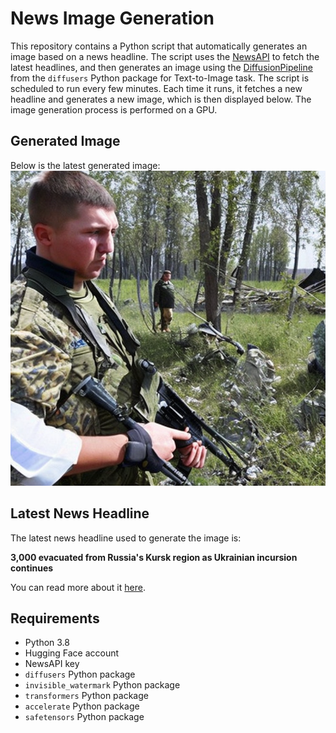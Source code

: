 # News Image Generation
This repository contains a Python script that automatically generates an image based on a news headline. The script uses the [NewsAPI](https://newsapi.org/) to fetch the latest headlines, and then generates an image using the [DiffusionPipeline](https://github.com/huggingface/diffusers) from the `diffusers` Python package for Text-to-Image task.
The script is scheduled to run every few minutes. Each time it runs, it fetches a new headline and generates a new image, which is then displayed below. The image generation process is performed on a GPU.

## Generated Image
Below is the latest generated image:
![Generated Image](image.png)

## Latest News Headline
The latest news headline used to generate the image is:

**3,000 evacuated from Russia's Kursk region as Ukrainian incursion continues**

You can read more about it [here](https://news.google.com/rss/articles/CBMiuwFBVV95cUxPYzlfc3FaTm9jamgzXzlwS2Fia2ZNcUZYOE9Jc0FaMkFQVC1iVkdGZXNaY1RVU3JmV1pWdnoydThvM1VBWHVfWDAyakNjeF9PT0NkbG5DTjR6SWV4SVEzcndrVmxzdVh4QUhoMm1pNzVrX0taWHBtNXJrRzlUbEV0UzdaN2hPNFpvUlFOVTVwQ1lGYzBZNGNuX2t6bGh3TTNBX3ZTYlltOHVVNVd2T3ZnblRGMmg1UG9vUHk0?oc=5).

## Requirements
- Python 3.8
- Hugging Face account
- NewsAPI key
- `diffusers` Python package
- `invisible_watermark` Python package
- `transformers` Python package
- `accelerate` Python package
- `safetensors` Python package
